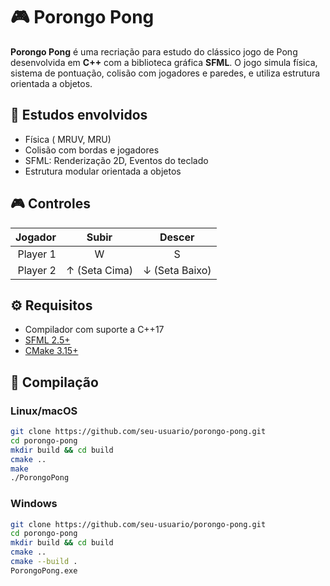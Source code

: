 # 🎮 Porongo Pong

**Porongo Pong** é uma recriação para estudo do clássico jogo de Pong desenvolvida em **C++** com a biblioteca gráfica **SFML**. O jogo simula física, sistema de pontuação, colisão com jogadores e paredes, e utiliza estrutura orientada a objetos.

## 🚀 Estudos envolvidos

- Física ( MRUV, MRU)
- Colisão com bordas e jogadores
- SFML: Renderização 2D, Eventos do teclado
- Estrutura modular orientada a objetos

## 🎮 Controles

| Jogador | Subir       | Descer     |
|--------:|:-----------:|:----------:|
| Player 1 | W           | S          |
| Player 2 | ↑ (Seta Cima) | ↓ (Seta Baixo) |

## ⚙️ Requisitos

- Compilador com suporte a C++17
- [SFML 2.5+](https://www.sfml-dev.org/)
- [CMake 3.15+](https://cmake.org/)

## 🔧 Compilação

### Linux/macOS

```bash
git clone https://github.com/seu-usuario/porongo-pong.git
cd porongo-pong
mkdir build && cd build
cmake ..
make
./PorongoPong
``` 

### Windows

```bash
git clone https://github.com/seu-usuario/porongo-pong.git
cd porongo-pong
mkdir build && cd build
cmake ..
cmake --build .
PorongoPong.exe
```
